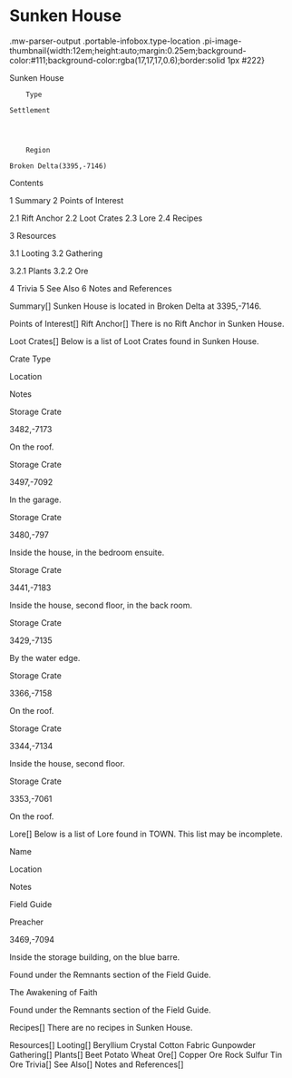 # Sunken House

.mw-parser-output .portable-infobox.type-location .pi-image-thumbnail{width:12em;height:auto;margin:0.25em;background-color:#111;background-color:rgba(17,17,17,0.6);border:solid 1px #222}

Sunken House

	

	
		Type
	
	Settlement



	
		Region
	
	Broken Delta(3395,-7146)




Contents

1 Summary
2 Points of Interest

2.1 Rift Anchor
2.2 Loot Crates
2.3 Lore
2.4 Recipes


3 Resources

3.1 Looting
3.2 Gathering

3.2.1 Plants
3.2.2 Ore




4 Trivia
5 See Also
6 Notes and References



Summary[]
Sunken House is located in Broken Delta at 3395,-7146.

Points of Interest[]
Rift Anchor[]
There is no Rift Anchor in Sunken House.

Loot Crates[]
Below is a list of Loot Crates found in Sunken House.



Crate Type

Location

Notes


Storage Crate

3482,-7173

On the roof.


Storage Crate

3497,-7092

In the garage.


Storage Crate

3480,-797

Inside the house, in the bedroom ensuite.


Storage Crate

3441,-7183

Inside the house, second floor, in the back room.


Storage Crate

3429,-7135

By the water edge.


Storage Crate

3366,-7158

On the roof.


Storage Crate

3344,-7134

Inside the house, second floor.


Storage Crate

3353,-7061

On the roof.


Lore[]
Below is a list of Lore found in TOWN. This list may be incomplete.



Name

Location

Notes

Field Guide


Preacher

3469,-7094

Inside the storage building, on the blue barre.

Found under the Remnants section of the Field Guide.


The Awakening of Faith





Found under the Remnants section of the Field Guide.


Recipes[]
There are no recipes in Sunken House.

Resources[]
Looting[]
Beryllium Crystal
Cotton Fabric
Gunpowder
Gathering[]
Plants[]
Beet
Potato
Wheat
Ore[]
Copper Ore
Rock
Sulfur
Tin Ore
Trivia[]
See Also[]
Notes and References[]

